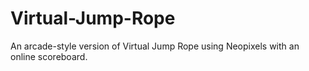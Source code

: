 # Virtual-Jump-Rope
An arcade-style version of Virtual Jump Rope using Neopixels with an online scoreboard.

